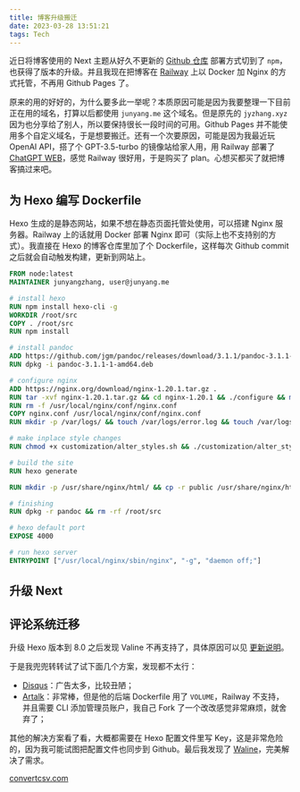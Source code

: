 ```yaml
---
title: 博客升级搬迁
date: 2023-03-28 13:51:21
tags: Tech
---
```


近日将博客使用的 Next 主题从好久不更新的 [Github 仓库](https://github.com/theme-next/hexo-theme-next) 部署方式切到了 `npm`，也获得了版本的升级。并且我现在把博客在 [Railway](railway.app) 上以 Docker 加 Nginx 的方式托管，不再用 Github Pages 了。

原来的用的好好的，为什么要多此一举呢？本质原因可能是因为我要整理一下目前正在用的域名，打算以后都使用 `junyang.me` 这个域名。但是原先的 `jyzhang.xyz` 因为也分享给了别人，所以要保持很长一段时间的可用。Github Pages 并不能使用多个自定义域名，于是想要搬迁。还有一个次要原因，可能是因为我最近玩 OpenAI API，搭了个 GPT-3.5-turbo 的镜像站给家人用，用 Railway 部署了 [ChatGPT WEB](https://github.com/Chanzhaoyu/chatgpt-web)，感觉 Railway 很好用，于是购买了 plan。心想买都买了就把博客搞过来吧。

## 为 Hexo 编写 Dockerfile

Hexo 生成的是静态网站，如果不想在静态页面托管处使用，可以搭建 Nginx 服务器。Railway 上的话就用 Docker 部署 Nginx 即可（实际上也不支持别的方式）。我直接在 Hexo 的博客仓库里加了个 Dockerfile，这样每次 Github commit 之后就会自动触发构建，更新到网站上。

```Dockerfile
FROM node:latest
MAINTAINER junyangzhang, user@junyang.me

# install hexo
RUN npm install hexo-cli -g
WORKDIR /root/src
COPY . /root/src
RUN npm install

# install pandoc
ADD https://github.com/jgm/pandoc/releases/download/3.1.1/pandoc-3.1.1-1-amd64.deb .
RUN dpkg -i pandoc-3.1.1-1-amd64.deb

# configure nginx
ADD https://nginx.org/download/nginx-1.20.1.tar.gz .
RUN tar -xvf nginx-1.20.1.tar.gz && cd nginx-1.20.1 && ./configure && make && make install
RUN rm -f /usr/local/nginx/conf/nginx.conf
COPY nginx.conf /usr/local/nginx/conf/nginx.conf
RUN mkdir -p /var/logs/ && touch /var/logs/error.log && touch /var/logs/nginx.pid

# make inplace style changes
RUN chmod +x customization/alter_styles.sh && ./customization/alter_styles.sh

# build the site
RUN hexo generate

RUN mkdir -p /usr/share/nginx/html/ && cp -r public /usr/share/nginx/html/

# finishing
RUN dpkg -r pandoc && rm -rf /root/src

# hexo default port
EXPOSE 4000

# run hexo server
ENTRYPOINT ["/usr/local/nginx/sbin/nginx", "-g", "daemon off;"]
```

## 升级 Next

## 评论系统迁移

升级 Hexo 版本到 8.0 之后发现 Valine 不再支持了，具体原因可以见 [更新说明](https://github.com/next-theme/hexo-theme-next/issues/4)。

于是我兜兜转转试了试下面几个方案，发现都不太行：
 - [Disqus](https://disqus.com/)：广告太多，比较丑陋；
 - [Artalk](https://artalk.js.org/)：非常棒，但是他的后端 Dockerfile 用了 `VOLUME`，Railway 不支持，并且需要 CLI 添加管理员账户，我自己 Fork 了一个改改感觉非常麻烦，就舍弃了；

其他的解决方案看了看，大概都需要在 Hexo 配置文件里写 Key，这是非常危险的，因为我可能试图把配置文件也同步到 Github。最后我发现了 [Waline](https://waline.js.org/)，完美解决了需求。

[convertcsv.com](https://www.convertcsv.com/csv-to-sql.htm)
